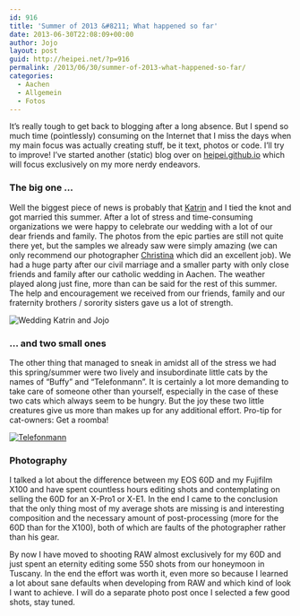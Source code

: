 ```yaml
---
id: 916
title: 'Summer of 2013 &#8211; What happened so far'
date: 2013-06-30T22:08:09+00:00
author: Jojo
layout: post
guid: http://heipei.net/?p=916
permalink: /2013/06/30/summer-of-2013-what-happened-so-far/
categories:
  - Aachen
  - Allgemein
  - Fotos
---
```

It&#8217;s really tough to get back to blogging after a long absence. But I spend so much time (pointlessly) consuming on the Internet that I miss the days when my main focus was actually creating stuff, be it text, photos or code. I&#8217;ll try to improve! I&#8217;ve started another (static) blog over on [heipei.github.io](http://heipei.github.io/) which will focus exclusively on my more nerdy endeavors.

### The big one &#8230;

Well the biggest piece of news is probably that [Katrin](http://morenz.de) and I tied the knot and got married this summer. After a lot of stress and time-consuming organizations we were happy to celebrate our wedding with a lot of our dear friends and family. The photos from the epic parties are still not quite there yet, but the samples we already saw were simply amazing (we can only recommend our photographer [Christina](http://www.christina-sobiraj.de/) which did an excellent job). We had a huge party after our civil marriage and a smaller party with only close friends and family after our catholic wedding in Aachen. The weather played along just fine, more than can be said for the rest of this summer. The help and encouragement we received from our friends, family and our fraternity brothers / sorority sisters gave us a lot of strength.
  
<img src="/weblog/car.png" alt="Wedding Katrin and Jojo" class="aligncenter" />

### &#8230; and two small ones

The other thing that managed to sneak in amidst all of the stress we had this spring/summer were two lively and insubordinate little cats by the names of &#8220;Buffy&#8221; and &#8220;Telefonmann&#8221;. It is certainly a lot more demanding to take care of someone other than yourself, especially in the case of these two cats which always seem to be hungry. But the joy these two little creatures give us more than makes up for any additional effort. Pro-tip for cat-owners: Get a roomba!

<div class="img aligncenter">
<a href="https://secure.flickr.com/photos/heipei/8562086647">
<img src="https://farm9.staticflickr.com/8244/8562086647_454695bcab_b.jpg" alt="Telefonmann" class="aligncenter" />
</a>
</div>

### Photography

I talked a lot about the difference between my EOS 60D and my Fujifilm X100 and have spent countless hours editing shots and contemplating on selling the 60D for an X-Pro1 or X-E1. In the end I came to the conclusion that the only thing most of my average shots are missing is and interesting composition and the necessary amount of post-processing (more for the 60D than for the X100), both of which are faults of the photographer rather than his gear.

By now I have moved to shooting RAW almost exclusively for my 60D and just spent an eternity editing some 550 shots from our honeymoon in Tuscany. In the end the effort was worth it, even more so because I learned a lot about sane defaults when developing from RAW and which kind of look I want to achieve. I will do a separate photo post once I selected a few good shots, stay tuned.
